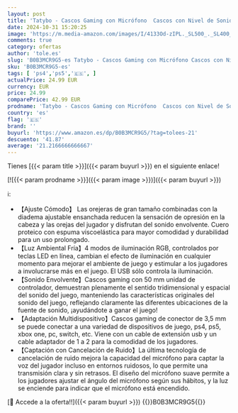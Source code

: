```yaml
---
layout: post
title: 'Tatybo - Cascos Gaming con Micrófono  Cascos con Nivel de Sonido Envolvente Rico  Orejeras Grandes y 4 Modo Luz RGB  Auriculares Gaming para Ps4 Ps5 PC Xboxone Switch'
date: 2024-10-31 15:20:25
image: 'https://m.media-amazon.com/images/I/4133Od-zIPL._SL500_._SL400_.jpg'
comments: true
category: ofertas
author: 'tole.es'
slug: 'B0B3MCR9G5-es Tatybo - Cascos Gaming con Micrófono Cascos con Nivel de...'
sku: 'B0B3MCR9G5-es'
tags: [ 'ps4','ps5','🇪🇸', ]
actualPrice: 24.99 EUR
currency: EUR
price: 24.99
comparePrice: 42.99 EUR
prodname: 'Tatybo - Cascos Gaming con Micrófono  Cascos con Nivel de Sonido Envolvente Rico  Orejeras Grandes y 4 Modo Luz RGB  Auriculares Gaming para Ps4 Ps5 PC Xboxone Switch'
country: 'es'
flag: '🇪🇸'
brand: ''
buyurl: 'https://www.amazon.es/dp/B0B3MCR9G5/?tag=tolees-21'
descuento: '41.87'
average: '21.2166666666667'
---
```


Tienes [{{< param title >}}]({{< param buyurl >}}) en el siguiente enlace!

[![{{< param prodname >}}]({{< param image >}})]({{< param buyurl >}})

ℹ️:

- 【Ajuste Cómodo】 Las orejeras de gran tamaño combinadas con la diadema ajustable ensanchada reducen la sensación de opresión en la cabeza y las orejas del jugador y disfrutan del sonido envolvente. Cuero proteico con espuma viscoelástica para mayor comodidad y durabilidad para un uso prolongado.
- 【Luz Ambiental Fría】4 modos de iluminación RGB, controlados por teclas LED en línea, cambian el efecto de iluminación en cualquier momento para mejorar el ambiente de juego y estimular a los jugadores a involucrarse más en el juego. El USB sólo controla la iluminación.
- 【Sonido Envolvente】Cascos gaming con 50 mm unidad de controlador, demuestran plenamente el sentido tridimensional y espacial del sonido del juego, manteniendo las características originales del sonido del juego, reflejando claramente las diferentes ubicaciones de la fuente de sonido, ¡ayudándote a ganar el juego!
- 【Adaptación Multidispositivo】Cascos gaming de conector de 3,5 mm se puede conectar a una variedad de dispositivos de juego, ps4, ps5, xbox one, pc, switch, etc. Viene con un cable de extensión usb y un cable adaptador de 1 a 2 para la comodidad de los jugadores.
- 【Captación con Cancelación de Ruido】La última tecnología de cancelación de ruido mejora la capacidad del micrófono para captar la voz del jugador incluso en entornos ruidosos, lo que permite una transmisión clara y sin retrasos. El diseño del micrófono suave permite a los jugadores ajustar el ángulo del micrófono según sus hábitos, y la luz se enciende para indicar que el micrófono está encendido.

[🛒 Accede a la oferta!!]({{< param buyurl >}})
{{<world>}}B0B3MCR9G5{{</world>}}
